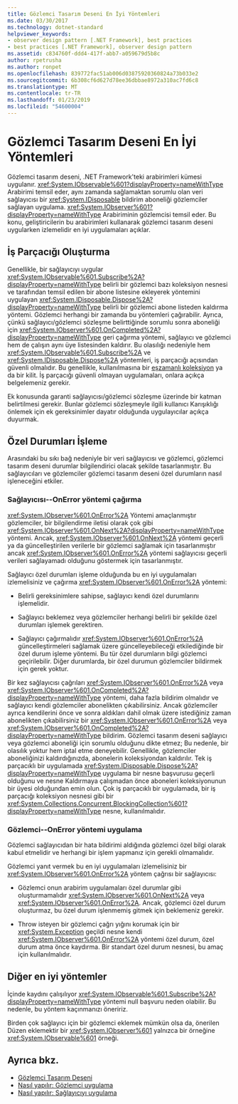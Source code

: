 ```yaml
---
title: Gözlemci Tasarım Deseni En İyi Yöntemleri
ms.date: 03/30/2017
ms.technology: dotnet-standard
helpviewer_keywords:
- observer design pattern [.NET Framework], best practices
- best practices [.NET Framework], observer design pattern
ms.assetid: c834760f-ddd4-417f-abb7-a059679d5b8c
author: rpetrusha
ms.author: ronpet
ms.openlocfilehash: 839772fac51ab006d03875920360824a73b033e2
ms.sourcegitcommit: 6b308cf6d627d78ee36dbbae8972a310ac7fd6c8
ms.translationtype: MT
ms.contentlocale: tr-TR
ms.lasthandoff: 01/23/2019
ms.locfileid: "54600004"
---
```

# <a name="observer-design-pattern-best-practices"></a>Gözlemci Tasarım Deseni En İyi Yöntemleri
Gözlemci tasarım deseni, .NET Framework'teki arabirimleri kümesi uygulanır. <xref:System.IObservable%601?displayProperty=nameWithType> Arabirimi temsil eder, aynı zamanda sağlamaktan sorumlu olan veri sağlayıcısı bir <xref:System.IDisposable> bildirim aboneliği gözlemciler sağlayan uygulama. <xref:System.IObserver%601?displayProperty=nameWithType> Arabiriminin gözlemcisi temsil eder. Bu konu, geliştiricilerin bu arabirimleri kullanarak gözlemci tasarım deseni uygularken izlemelidir en iyi uygulamaları açıklar.  
  
## <a name="threading"></a>İş Parçacığı Oluşturma  
 Genellikle, bir sağlayıcıyı uygular <xref:System.IObservable%601.Subscribe%2A?displayProperty=nameWithType> belirli bir gözlemci bazı koleksiyon nesnesi ve tarafından temsil edilen bir abone listesine ekleyerek yöntemini uygulayan <xref:System.IDisposable.Dispose%2A?displayProperty=nameWithType> belirli bir gözlemci abone listeden kaldırma yöntemi. Gözlemci herhangi bir zamanda bu yöntemleri çağırabilir. Ayrıca, çünkü sağlayıcı/gözlemci sözleşme belirttiğinde sorumlu sonra aboneliği için <xref:System.IObserver%601.OnCompleted%2A?displayProperty=nameWithType> geri çağırma yöntemi, sağlayıcı ve gözlemci hem de çalışın aynı üye listesinden kaldırır. Bu olasılığı nedeniyle hem <xref:System.IObservable%601.Subscribe%2A> ve <xref:System.IDisposable.Dispose%2A> yöntemleri, iş parçacığı açısından güvenli olmalıdır. Bu genellikle, kullanılmasına bir [eşzamanlı koleksiyon](../../../docs/standard/parallel-programming/data-structures-for-parallel-programming.md) ya da bir kilit. İş parçacığı güvenli olmayan uygulamaları, onlara açıkça belgelemeniz gerekir.  
  
 Ek konusunda garanti sağlayıcısı/gözlemci sözleşme üzerinde bir katman belirtilmesi gerekir. Bunlar gözlemci sözleşmeyle ilgili kullanıcı Karışıklığı önlemek için ek gereksinimler dayatır olduğunda uygulayıcılar açıkça duyurmak.  
  
## <a name="handling-exceptions"></a>Özel Durumları İşleme  
 Arasındaki bu sıkı bağ nedeniyle bir veri sağlayıcısı ve gözlemci, gözlemci tasarım deseni durumlar bilgilendirici olacak şekilde tasarlanmıştır. Bu sağlayıcıları ve gözlemciler gözlemci tasarım deseni özel durumların nasıl işleneceğini etkiler.  
  
### <a name="the-provider----calling-the-onerror-method"></a>Sağlayıcısı--OnError yöntemi çağırma  
 <xref:System.IObserver%601.OnError%2A> Yöntemi amaçlanmıştır gözlemciler, bir bilgilendirme iletisi olarak çok gibi <xref:System.IObserver%601.OnNext%2A?displayProperty=nameWithType> yöntemi. Ancak, <xref:System.IObserver%601.OnNext%2A> yöntemi geçerli ya da güncelleştirilen verilerle bir gözlemci sağlamak için tasarlanmıştır ancak <xref:System.IObserver%601.OnError%2A> yöntemi sağlayıcısı geçerli verileri sağlayamadı olduğunu göstermek için tasarlanmıştır.  
  
 Sağlayıcı özel durumları işleme olduğunda bu en iyi uygulamaları izlemelisiniz ve çağırma <xref:System.IObserver%601.OnError%2A> yöntemi:  
  
-   Belirli gereksinimlere sahipse, sağlayıcı kendi özel durumlarını işlemelidir.  
  
-   Sağlayıcı beklemez veya gözlemciler herhangi belirli bir şekilde özel durumları işlemek gerektiren.  
  
-   Sağlayıcı çağırmalıdır <xref:System.IObserver%601.OnError%2A> güncelleştirmeleri sağlamak üzere güncelleyebileceği etkilediğinde bir özel durum işleme yöntemi. Bu tür özel durumların bilgi gözlemci geçirilebilir. Diğer durumlarda, bir özel durumun gözlemciler bildirmek için gerek yoktur.  
  
 Bir kez sağlayıcısı çağrıları <xref:System.IObserver%601.OnError%2A> veya <xref:System.IObserver%601.OnCompleted%2A?displayProperty=nameWithType> yöntemi, daha fazla bildirim olmalıdır ve sağlayıcı kendi gözlemciler abonelikten çıkabilirsiniz. Ancak gözlemciler ayrıca kendilerini önce ve sonra aldıkları dahil olmak üzere istediğiniz zaman abonelikten çıkabilirsiniz bir <xref:System.IObserver%601.OnError%2A> veya <xref:System.IObserver%601.OnCompleted%2A?displayProperty=nameWithType> bildirim. Gözlemci tasarım deseni sağlayıcı veya gözlemci aboneliği için sorumlu olduğunu dikte etmez; Bu nedenle, bir olasılık yoktur hem iptal etme deneyebilir. Genellikle, gözlemciler aboneliğinizi kaldırdığınızda, abonelerin koleksiyondan kaldırılır. Tek iş parçacıklı bir uygulamada <xref:System.IDisposable.Dispose%2A?displayProperty=nameWithType> uygulama bir nesne başvurusu geçerli olduğunu ve nesne Kaldırmaya çalışmadan önce aboneleri koleksiyonunun bir üyesi olduğundan emin olun. Çok iş parçacıklı bir uygulamada, bir iş parçacığı koleksiyon nesnesi gibi bir <xref:System.Collections.Concurrent.BlockingCollection%601?displayProperty=nameWithType> nesne, kullanılmalıdır.  
  
### <a name="the-observer----implementing-the-onerror-method"></a>Gözlemci--OnError yöntemi uygulama  
 Gözlemci sağlayıcıdan bir hata bildirimi aldığında gözlemci özel bilgi olarak kabul etmelidir ve herhangi bir işlem yapmanız için gerekli olmamalıdır.  
  
 Gözlemci yanıt vermek bu en iyi uygulamaları izlemelisiniz bir <xref:System.IObserver%601.OnError%2A> yöntem çağrısı bir sağlayıcısı:  
  
-   Gözlemci onun arabirim uygulamaları özel durumlar gibi oluşturmamalıdır <xref:System.IObserver%601.OnNext%2A> veya <xref:System.IObserver%601.OnError%2A>. Ancak, gözlemci özel durum oluşturmaz, bu özel durum işlenmemiş gitmek için beklemeniz gerekir.  
  
-   Throw isteyen bir gözlemci çağrı yığını korumak için bir <xref:System.Exception> geçildi nesne kendi <xref:System.IObserver%601.OnError%2A> yöntemi özel durum, özel durum atma önce kaydırma. Bir standart özel durum nesnesi, bu amaç için kullanılmalıdır.  
  
## <a name="additional-best-practices"></a>Diğer en iyi yöntemler  
 İçinde kaydını çalışılıyor <xref:System.IObservable%601.Subscribe%2A?displayProperty=nameWithType> yöntemi null başvuru neden olabilir. Bu nedenle, bu yöntem kaçınmanızı öneririz.  
  
 Birden çok sağlayıcı için bir gözlemci eklemek mümkün olsa da, önerilen Düzen eklemektir bir <xref:System.IObserver%601> yalnızca bir örneğine <xref:System.IObservable%601> örneği.  
  
## <a name="see-also"></a>Ayrıca bkz.

- [Gözlemci Tasarım Deseni](../../../docs/standard/events/observer-design-pattern.md)
- [Nasıl yapılır: Gözlemci uygulama](../../../docs/standard/events/how-to-implement-an-observer.md)
- [Nasıl yapılır: Sağlayıcıyı uygulama](../../../docs/standard/events/how-to-implement-a-provider.md)
